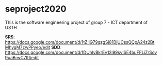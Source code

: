 # seproject2020
This is the software engineering project of group 7 - ICT department of USTH 

**SRS**: https://docs.google.com/document/d/1tZIlG79qzgSj81DjUCssQQpA24z2BtMhygM7zwPPyeo/edit
**SDD**: https://docs.google.com/document/d/1DUhlvBkrEy12i99svlSE4buFFLiZrSov9uaBrwC7lfI/edit
